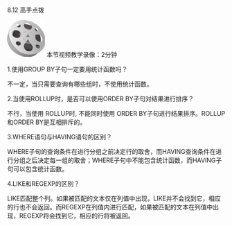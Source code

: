 ### 
  8.12 高手点拨


<img class="my_markdown" class="h-pic" src="../images/Figure-0262-206.jpg" style="width:87px;  height: 85px; "/> 本节视频教学录像：2分钟

1.使用GROUP BY子句一定要用统计函数吗？

不一定，当只需要查询有哪些组时，不使用统计函数。

2.当使用ROLLUP时，是否可以使用ORDER BY子句对结果进行排序？

不行，当使用 ROLLUP时, 不能同时使用 ORDER BY子句进行结果排序。ROLLUP和ORDER BY是互相排斥的。

3.WHERE语句与HAVING语句的区别？

WHERE子句的查询条件在进行分组之前决定行的取舍，而HAVING查询条件在进行分组之后决定每一组的取舍；WHERE子句中不能包含统计函数，而HAVING子句可以包含统计函数。

4.LIKE和REGEXP的区别？

LIKE匹配整个列。如果被匹配的文本仅在列值中出现，LIKE并不会找到它，相应的行也不会返回。而REGEXP在列值内进行匹配，如果被匹配的文本在列值中出现，REGEXP将会找到它，相应的行将被返回。

